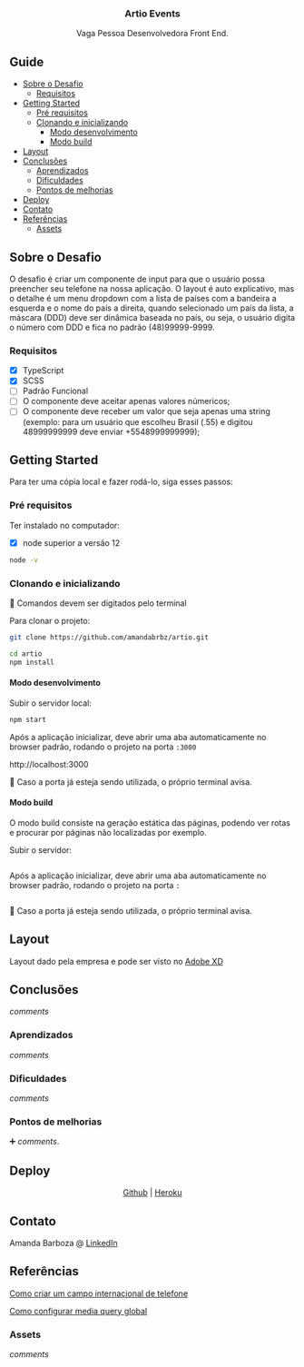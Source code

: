 <p align="center">
  <h3 align="center">Artio Events</h3>

  <p align="center">
    Vaga Pessoa Desenvolvedora Front End.
    <br />
  </p>
</p>

## Guide

- [Sobre o Desafio](#Sobre-o-Desafio)
  - [Requisitos](#Requisitos)
- [Getting Started](#getting-started)
  - [Pré requisitos](#Pré-requisitos)
  - [Clonando e inicializando](#Clonando-e-inicializando)
    - [Modo desenvolvimento](#Modo-desenvolvimento)
    - [Modo build](#Modo-build)
- [Layout](#Layout)
- [Conclusões](#Conclusões)
  - [Aprendizados](#Aprendizados)
  - [Dificuldades](#Dificuldades)
  - [Pontos de melhorias](#Pontos-de-melhorias)
- [Deploy](#Deploy)
- [Contato](#Contato)
- [Referências](#Referências)
  - [Assets](#Assets)

## Sobre o Desafio

O desafio é criar um componente de input para que o usuário possa preencher seu telefone na nossa aplicação. O layout é auto explicativo, mas o detalhe é um menu dropdown com a lista de países com a bandeira a esquerda e o nome do país a direita, quando selecionado um país da lista, a máscara (DDD) deve ser dinâmica baseada no país, ou seja, o usuário digita o número com DDD e fica no padrão (48)99999-9999.

### Requisitos

- [x] TypeScript
- [x] SCSS
- [ ] Padrão Funcional
- [ ] O componente deve aceitar apenas valores númericos;
- [ ] O componente deve receber um valor que seja apenas uma string (exemplo: para um usuário que escolheu Brasil (.55) e digitou 48999999999 deve enviar +5548999999999);

## Getting Started

Para ter uma cópia local e fazer rodá-lo, siga esses passos:

### Pré requisitos

Ter instalado no computador:

- [x] node superior a versão 12

```sh
node -v
```

### Clonando e inicializando

:small_red_triangle_down: Comandos devem ser digitados pelo terminal

Para clonar o projeto:

```sh
git clone https://github.com/amandabrbz/artio.git

cd artio
npm install
```

#### Modo desenvolvimento

Subir o servidor local:

```sh
npm start
```

Após a aplicação inicializar, deve abrir uma aba automaticamente no browser padrão, rodando o projeto na porta ``:3000``

http://localhost:3000

:no_entry_sign: Caso a porta já esteja sendo utilizada, o próprio terminal avisa.

#### Modo build

O modo build consiste na geração estática das páginas, podendo ver rotas e procurar por páginas não localizadas por exemplo.

Subir o servidor:

```sh

```

Após a aplicação inicializar, deve abrir uma aba automaticamente no browser padrão, rodando o projeto na porta ``:``

```sh

```

:no_entry_sign: Caso a porta já esteja sendo utilizada, o próprio terminal avisa.

## Layout

Layout dado pela empresa e pode ser visto no [Adobe XD](https://xd.adobe.com/view/70c2b9dc-81e8-4622-a759-b68c44ec5888-2591/)

## Conclusões

*_comments_*

### Aprendizados

*_comments_*

### Dificuldades

*_comments_*

### Pontos de melhorias

:heavy_plus_sign: *_comments_*.

## Deploy

<center>

[Github](https://github.com/amandabrbz/artos.git) | [Heroku](https://artios-test.heroku)
</center>

## Contato

Amanda Barboza @ [LinkedIn](https://linkedin/in/amandabrbz)

## Referências

[Como criar um campo internacional de telefone](https://baseweb.design/blog/phone-input)

[Como configurar media query global](http://thesassway.com/intermediate/responsive-web-design-in-sass-using-media-queries-in-sass-32)

### Assets

*_comments_*
